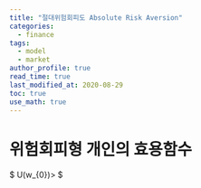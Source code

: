 ```yaml
---
title: "절대위험회피도 Absolute Risk Aversion"
categories:
  - finance
tags:
  - model
  - market
author_profile: true
read_time: true
last_modified_at: 2020-08-29
toc: true
use_math: true
---
```


# 위험회피형 개인의 효용함수

$
U(w_{0})>
$
